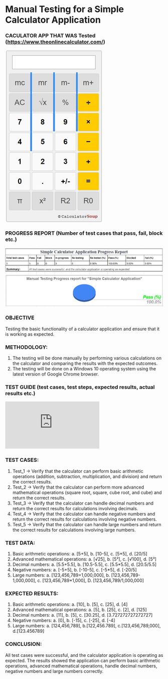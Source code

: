 # Manual Testing for a Simple Calculator Application
 
### CACULATOR APP THAT WAS Tested (https://www.theonlinecalculator.com/)
![CalculatorImage](https://github.com/alex-downer/simple-calculator-manual-Testing/blob/main/image/calculator.JPG)


### PROGRESS REPORT (Number of test cases that pass, fail, block etc.)
![ProgressReport](https://github.com/alex-downer/simple-calculator-manual-Testing/blob/main/image/Progress%20report.JPG)



### OBJECTIVE
  Testing the basic functionality of a calculator application and ensure that it is working as expected.



### METHODOLOGY:
  1. The testing will be done manually by performing various calculations on the calculator and comparing the results with the expected outcomes.
  2. The testing will be done on a Windows 10 operating system using the latest version of Google Chrome browser.



### TEST GUIDE (test cases, test steps, expected results, actual results etc.)
![TestSuite](https://github.com/alex-downer/simple-calculator-manual-Testing/blob/main/image/simple-calculator-application-test-guide.pdf)



### TEST CASES:
  1. Test_1 -> Verify that the calculator can perform basic arithmetic operations (addition, subtraction, multiplication, and division) and return the correct results.
  2. Test_2 -> Verify that the calculator can perform more advanced mathematical operations (square root, square, cube root, and cube) and return the correct results.
  3. Test_3 -> Verify that the calculator can handle decimal numbers and return the correct results for calculations involving decimals.
  4. Test_4 -> Verify that the calculator can handle negative numbers and return the correct results for calculations involving negative numbers.
  5. Test_5 -> Verify that the calculator can handle large numbers and return the correct results for calculations involving large numbers.



### TEST DATA:
  1. Basic arithmetic operations: a. [5+5], b. [10-5], c. [5*5], d. [20/5]
  2. Advanced mathematical operations: a. [√25], b. [5²], c. [√100], d. [5³]
  3. Decimal numbers: a. [5.5+5.5], b. [10.5-5.5], c. [5.5*5.5], d. [20.5/5.5]
  4. Negative numbers: a. [-5+5], b. [-10-5], c. [-5*5], d. [-20/5]
  5. Large numbers: a. [123,456,789+1,000,000], b. [123,456,789-1,000,000], c. [123,456,789*1,000], D. [123,456,789/1,000,000]



### EXPECTED RESULTS:
  1. Basic arithmetic operations: a. [10], b. [5], c. [25], d. [4]
  2. Advanced mathematical operations: a. [5], b. [25], c. [2], d. [125]
  3. Decimal numbers: a. [11], b. [5], c. [30.25], d. [3.727272727272727]
  4. Negative numbers: a. [0], b. [-15], c. [-25], d. [-4]
  5. Large numbers: a. [124,456,789], b.[122,456.789], c.[123,456,789,000], d.[123.456789]


### CONCLUSION:
  All test cases were successful, and the calculator application is operating as expected. The results showed the application can perform basic arithmetic operations, advanced mathematical operations, handle decimal numbers, negative numbers and large numbers correctly.




